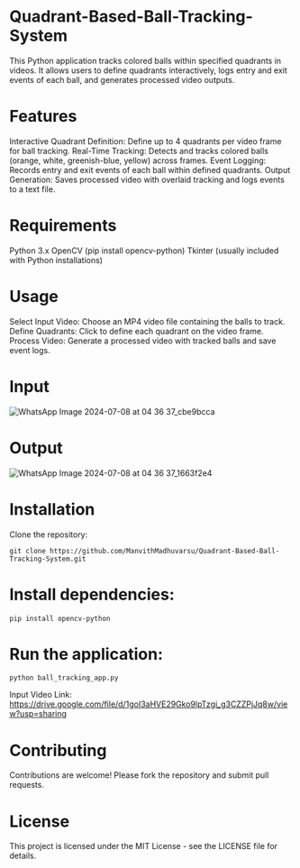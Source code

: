 # Quadrant-Based-Ball-Tracking-System
This Python application tracks colored balls within specified quadrants in videos. It allows users to define quadrants interactively, logs entry and exit events of each ball, and generates processed video outputs.

# Features
Interactive Quadrant Definition: Define up to 4 quadrants per video frame for ball tracking.
Real-Time Tracking: Detects and tracks colored balls (orange, white, greenish-blue, yellow) across frames.
Event Logging: Records entry and exit events of each ball within defined quadrants.
Output Generation: Saves processed video with overlaid tracking and logs events to a text file.

# Requirements
Python 3.x
OpenCV (pip install opencv-python)
Tkinter (usually included with Python installations)

# Usage
Select Input Video: Choose an MP4 video file containing the balls to track.
Define Quadrants: Click to define each quadrant on the video frame.
Process Video: Generate a processed video with tracked balls and save event logs.

# Input                            

![WhatsApp Image 2024-07-08 at 04 36 37_cbe9bcca](https://github.com/ManvithMadhuvarsu/Quadrant-Based-Ball-Tracking-System/assets/134702597/9c11b031-c218-4e1f-a3a4-4c979502bdda)

# Output

![WhatsApp Image 2024-07-08 at 04 36 37_1663f2e4](https://github.com/ManvithMadhuvarsu/Quadrant-Based-Ball-Tracking-System/assets/134702597/500e44ef-cb70-45f8-aa3a-0eed9085bfa9)

# Installation
Clone the repository:
```
git clone https://github.com/ManvithMadhuvarsu/Quadrant-Based-Ball-Tracking-System.git
```
# Install dependencies:
```
pip install opencv-python
```

# Run the application:
```
python ball_tracking_app.py
```

Input Video Link: https://drive.google.com/file/d/1goI3aHVE29Gko9lpTzgi_g3CZZPjJq8w/view?usp=sharing

# Contributing
Contributions are welcome! Please fork the repository and submit pull requests.

# License
This project is licensed under the MIT License - see the LICENSE file for details.
